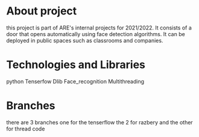 # About project # 
this project is part of ARE's internal projects for 2021/2022.
It consists of a door that opens automatically using face detection algorithms.
It can be deployed in public spaces such as classrooms and companies. 
# Technologies and Libraries # 
python Tenserfow Dlib Face_recognition  Multithreading 
# Branches # 
there are 3 branches one for the tenserflow  the 2 for razbery and the 
other for thread code  
